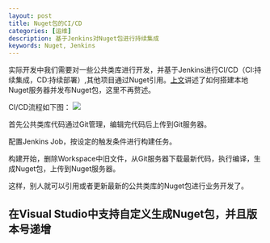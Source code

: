```yaml
---
layout: post
title: Nuget包的CI/CD
categories: [运维]
description: 基于Jenkins对Nuget包进行持续集成
keywords: Nuget, Jenkins
---
```


实际开发中我们需要对一些公共类库进行开发，并基于Jenkins进行CI/CD（CI:持续集成，CD:持续部署）,其他项目通过Nuget引用。[上文](https://allanhao.com/2018/12/19/nugetserver/)讲述了如何搭建本地Nuget服务器并发布Nuget包，这里不再赘述。

CI/CD流程如下图：
![](https://allanhao.com/images/2018-12-25-22-34-01.png)

首先公共类库代码通过Git管理，编辑完代码后上传到Git服务器。

配置Jenkins Job，按设定的触发条件进行构建任务。

构建开始，删除Workspace中旧文件，从Git服务器下载最新代码，执行编译，生成Nuget包，上传到Nuget服务器。

这样，别人就可以引用或者更新最新的公共类库的Nuget包进行业务开发了。

## 在Visual Studio中支持自定义生成Nuget包，并且版本号递增
